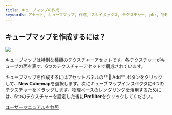 ```yaml
---
title: キューブマップの作成
keywords: アセット, キューブマップ, 作成, スカイボックス, テクスチャー, pbr, 物理
---
```


## キューブマップを作成するには？

<img src="https://s3-eu-west-1.amazonaws.com/static.playcanvas.com/instructions/new_cubemap.gif"/>

キューブマップは特別な種類のテクスチャーアセットです。各テクスチャーがキューブの面を表す、6つのテクスチャーアセットで構成されています。

キューブマップを作成するにはアセットパネルの**<span class="font-icon">&#57632;</span> Add** ボタンをクリックして、**New Cubemap**を選択します。次にキューブマップインスペクタに6つのテクスチャーをドラッグします。物理ベースのレンダリングを活用するためには、6つのテクスチャーを設定した後に**Prefilter**をクリックしてください。

<a class="docs" href="http://developer.playcanvas.com/en/user-manual/assets/cubemaps/" target="_blank">ユーザーマニュアルを参照</a>

